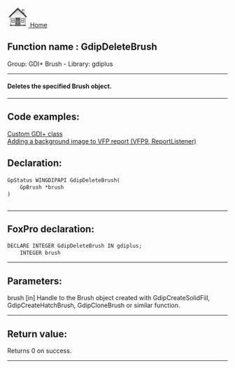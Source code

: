 [<img src="../../images/home.png"> Home ](https://github.com/VFPX/Win32API)  

## Function name : GdipDeleteBrush
Group: GDI+ Brush - Library: gdiplus    
***  


#### Deletes the specified Brush object.
***  


## Code examples:
[Custom GDI+ class](../../samples/sample_450.md)  
[Adding a background image to VFP report (VFP9, ReportListener)](../../samples/sample_562.md)  

## Declaration:
```foxpro  
GpStatus WINGDIPAPI GdipDeleteBrush(
	GpBrush *brush
)
  
```  
***  


## FoxPro declaration:
```foxpro  
DECLARE INTEGER GdipDeleteBrush IN gdiplus;
	INTEGER brush  
```  
***  


## Parameters:
brush
[in] Handle to the Brush object created with GdipCreateSolidFill, GdipCreateHatchBrush, GdipCloneBrush or similar function.  
***  


## Return value:
Returns 0 on success.  
***  

